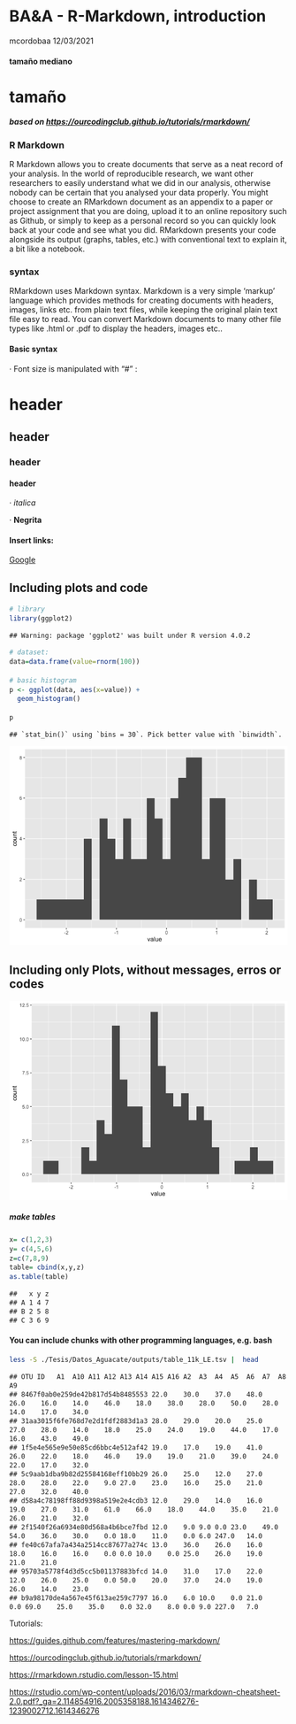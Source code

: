 BA\&A - R-Markdown, introduction
================
mcordobaa
12/03/2021

#### tamaño mediano

# tamaño

##### based on <https://ourcodingclub.github.io/tutorials/rmarkdown/>

### R Markdown

R Markdown allows you to create documents that serve as a neat record of
your analysis. In the world of reproducible research, we want other
researchers to easily understand what we did in our analysis, otherwise
nobody can be certain that you analysed your data properly. You might
choose to create an RMarkdown document as an appendix to a paper or
project assignment that you are doing, upload it to an online repository
such as Github, or simply to keep as a personal record so you can
quickly look back at your code and see what you did. RMarkdown presents
your code alongside its output (graphs, tables, etc.) with conventional
text to explain it, a bit like a notebook.

### syntax

RMarkdown uses Markdown syntax. Markdown is a very simple ‘markup’
language which provides methods for creating documents with headers,
images, links etc. from plain text files, while keeping the original
plain text file easy to read. You can convert Markdown documents to many
other file types like .html or .pdf to display the headers, images etc..

#### Basic syntax

· Font size is manipulated with “\#” :

# header

## header

### header

#### header

· *italica*

· **Negrita**

#### Insert links:

[Google](https://www.google.com)

## Including plots and code

``` r
# library
library(ggplot2)
```

    ## Warning: package 'ggplot2' was built under R version 4.0.2

``` r
# dataset:
data=data.frame(value=rnorm(100))

# basic histogram
p <- ggplot(data, aes(x=value)) + 
  geom_histogram()

p
```

    ## `stat_bin()` using `bins = 30`. Pick better value with `binwidth`.

![](/unnamed-chunk-1-1.png)<!-- -->

## Including only Plots, without messages, erros or codes

![](/unnamed-chunk-2-1.png)<!-- -->

##### make tables

``` r
x= c(1,2,3)
y= c(4,5,6)
z=c(7,8,9)
table= cbind(x,y,z)
as.table(table)
```

    ##   x y z
    ## A 1 4 7
    ## B 2 5 8
    ## C 3 6 9

#### You can include chunks with other programming languages, e.g. bash

``` bash
less -S ./Tesis/Datos_Aguacate/outputs/table_11k_LE.tsv |  head
```

    ## OTU ID   A1  A10 A11 A12 A13 A14 A15 A16 A2  A3  A4  A5  A6  A7  A8  A9
    ## 8467f0ab0e259de42b817d54b8485553 22.0    30.0    37.0    48.0    26.0    16.0    14.0    46.0    18.0    38.0    28.0    50.0    28.0    14.0    17.0    34.0
    ## 31aa3015f6fe768d7e2d1fdf2883d1a3 28.0    29.0    20.0    25.0    27.0    28.0    14.0    18.0    25.0    24.0    19.0    44.0    17.0    16.0    43.0    49.0
    ## 1f5e4e565e9e50e85cd6bbc4e512af42 19.0    17.0    19.0    41.0    26.0    22.0    18.0    46.0    19.0    19.0    21.0    39.0    24.0    22.0    17.0    32.0
    ## 5c9aab1dba9b82d25584168eff10bb29 26.0    25.0    12.0    27.0    28.0    28.0    22.0    9.0 27.0    23.0    16.0    25.0    21.0    27.0    32.0    40.0
    ## d58a4c78198ff88d9398a519e2e4cdb3 12.0    29.0    14.0    16.0    19.0    27.0    31.0    61.0    66.0    18.0    44.0    35.0    21.0    26.0    21.0    32.0
    ## 2f1540f26a6934e80d568a4b6bce7fbd 12.0    9.0 9.0 0.0 23.0    49.0    54.0    36.0    30.0    0.0 18.0    11.0    0.0 6.0 247.0   14.0
    ## fe40c67afa7a434a2514cc87677a274c 13.0    36.0    26.0    16.0    18.0    16.0    16.0    0.0 0.0 10.0    0.0 25.0    26.0    19.0    21.0    21.0
    ## 95703a5778f4d3d5cc5b01137883bfcd 14.0    31.0    17.0    22.0    12.0    26.0    25.0    0.0 50.0    20.0    37.0    24.0    19.0    26.0    14.0    23.0
    ## b9a98170de4a567e45f613ae259c7797 16.0    6.0 10.0    0.0 21.0    0.0 69.0    25.0    35.0    0.0 32.0    8.0 0.0 9.0 227.0   7.0

Tutorials:

<https://guides.github.com/features/mastering-markdown/>

<https://ourcodingclub.github.io/tutorials/rmarkdown/>

<https://rmarkdown.rstudio.com/lesson-15.html>

<https://rstudio.com/wp-content/uploads/2016/03/rmarkdown-cheatsheet-2.0.pdf?_ga=2.114854916.2005358188.1614346276-1239002712.1614346276>
